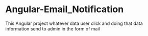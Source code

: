 # Angular-Email_Notification
This Angular project whatever data user click and doing that data information send to admin in the form of mail
